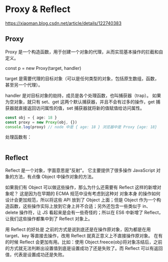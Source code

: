 # Proxy & Reflect

https://xiaoman.blog.csdn.net/article/details/122740383

## Proxy

Proxy 是一个构造函数，用于创建一个对象的代理，从而实现基本操作的拦截和自定义。

const p = new Proxy(target, handler)

target 是需要代理的目标对象（可以是任何类型的对象，包括原生数组，函数，甚至另一个代理）。

handler 是对目标对象的劫持，成员是各个处理函数，也叫捕获器（trap）。
如果为空对象，就只有 set、get 这两个默认捕获器，并且不会有过多的操作，get 捕获器就直接返回访问属性的值，set 捕获器就将新的值赋值给访问属性。

```ts
const obj = { age: 18 }
const proxy = new Proxy(obj, {})
console.log(proxy) // node 中是 { age: 18 } 浏览器中是 Proxy {age: 18}
```

处理函数有：

```ts

```

## Reflect

Reflect 是一个对象，字面意思是"反射"。
它主要提供了很多操作 JavaScript 对象的方法，有点像 Object 中操作对象的方法。

如果我们有 Object 可以做这些操作，那么为什么还需要有 Reflect 这样的新增对象呢？
这是因为在早期的 ECMA 规范中没有考虑到这种对 对象本身 的操作如何设计会更加规范，所以将这些 API 放到了 Object 上面；但是 Object 作为一个构造函数，这些操作实际上放到它身上并不合适；另外还包含一些类似于 in、delete 操作符，让 JS 看起来是会有一些奇怪的；所以在 ES6 中新增了 Reflect，让我们这些操作都集中到了 Reflect 对象上。

用 Reflect 的好处是
之前的方式是说到底还是在操作原对象，因为都是在用 target、key 等直接去操作，改用 Reflect 就真正意义上不直接操作原对象。
在有的时候 Reflect 会更加有用。比如：使用 Object.freece(obj)将对象冻结后，之前的方式就无法判断出设置值到底是设置成功了还是失败了。而 Reflect 可以有返回值，代表是设置成功还是失败。
